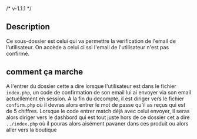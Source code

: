 
 /*  v-1.1.1  */
## Description

Ce sous-dossier est celui qui va permettre la verification de l'email de l'utilisateur. 
On accède a celui ci ssi l'email de l'utilisateur n'est pas confirmé.

## comment ça  marche
A l'entrer du dossier cette a dire lorsque l'utilisateur est dans le fichier ``index.php``, un code de confirmation de son email lui ai envoyer via son email actuellement en session. A  la fin du decompte, il est diriger vers  le fichier `confirm.php` où il devras alors entrer le mot de passe qu'il as reçus qui est de 5 chiffres.
Lorsque le code entrer match déjà avec celui envoyer, il seras alors diriger vers le dashbord qui est tout juste hors de ce dossier cet a dire `../index.php` où il pouras alors aisément pavaner dans ces produit ou alors aller vers la boutique
